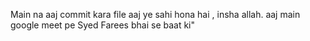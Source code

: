 Main na aaj commit kara file
aaj ye sahi hona hai , insha allah. aaj main google meet pe Syed Farees bhai se baat ki"
